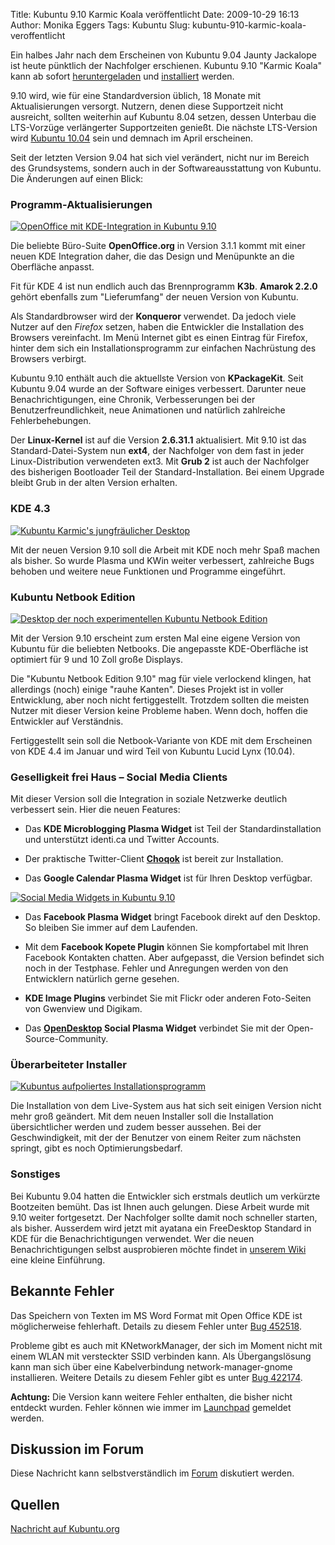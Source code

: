 Title: Kubuntu 9.10 Karmic Koala veröffentlicht
Date: 2009-10-29 16:13
Author: Monika Eggers
Tags: Kubuntu
Slug: kubuntu-910-karmic-koala-veroffentlicht

Ein halbes Jahr nach dem Erscheinen von Kubuntu 9.04 Jaunty Jackalope
ist heute pünktlich der Nachfolger erschienen. Kubuntu 9.10 "Karmic
Koala" kann ab sofort
[heruntergeladen](https://wiki.kubuntu.org/KarmicKoala/Final/Kubuntu/Download "Hier Kubuntu 9.10 herunterladen")
und
[installiert](http://wiki.kubuntu-de.org/Installation/Neuinstallation/Grafischer_Installationsprozess "http://wiki.kubuntu-de.org/Installation/Neuinstallation/Grafischer_Installationsprozess")
werden.


9.10 wird, wie für eine Standardversion üblich, 18 Monate mit
Aktualisierungen versorgt. Nutzern, denen diese Supportzeit nicht
ausreicht, sollten weiterhin auf Kubuntu 8.04 setzen, dessen Unterbau
die LTS-Vorzüge verlängerter Supportzeiten genießt. Die nächste
LTS-Version wird [Kubuntu
10.04](http://www.kubuntu-de.org/nachrichten/kubuntu/kubuntu-10-04-als-lucid-lynx-getauft "http://www.kubuntu-de.org/nachrichten/kubuntu/kubuntu-10-04-als-lucid-lynx-getauft")
sein und demnach im April erscheinen.


<!--break--><!--break-->

Seit der letzten Version 9.04 hat sich viel verändert, nicht nur im
Bereich des Grundsystems, sondern auch in der Softwareausstattung von
Kubuntu. Die Änderungen auf einen Blick:


  

### Programm-Aktualisierungen


[![OpenOffice mit KDE-Integration in Kubuntu
9.10](http://wiki.kubuntu-de.org/images/Thumb-karmic-ooo.png)](http://wiki.kubuntu-de.org/images/Karmic-ooo.png "OpenOffice mit KDE-Integration in Kubuntu 9.10")


Die beliebte Büro-Suite **OpenOffice.org** in Version 3.1.1 kommt mit
einer neuen KDE Integration daher, die das Design und Menüpunkte an die
Oberfläche anpasst.


Fit für KDE 4 ist nun endlich auch das Brennprogramm **K3b**. **Amarok
2.2.0** gehört ebenfalls zum "Lieferumfang" der neuen Version von
Kubuntu.


Als Standardbrowser wird der **Konqueror** verwendet. Da jedoch viele
Nutzer auf den *Firefox* setzen, haben die Entwickler die Installation
des Browsers vereinfacht. Im Menü Internet gibt es einen Eintrag für
Firefox, hinter dem sich ein Installationsprogramm zur einfachen
Nachrüstung des Browsers verbirgt.


Kubuntu 9.10 enthält auch die aktuellste Version von **KPackageKit**.
Seit Kubuntu 9.04 wurde an der Software einiges verbessert. Darunter
neue Benachrichtigungen, eine Chronik, Verbesserungen bei der
Benutzerfreundlichkeit, neue Animationen und natürlich zahlreiche
Fehlerbehebungen.


Der **Linux-Kernel** ist auf die Version **2.6.31.1** aktualisiert. Mit
9.10 ist das Standard-Datei-System nun **ext4**, der Nachfolger von dem
fast in jeder Linux-Distribution verwendeten ext3. Mit **Grub 2** ist
auch der Nachfolger des bisherigen Bootloader Teil der
Standard-Installation. Bei einem Upgrade bleibt Grub in der alten
Version erhalten.


  

### KDE 4.3


[![Kubuntu Karmic's jungfräulicher
Desktop](http://wiki.kubuntu-de.org/images/Thumb-karmic-desktop2.png)](http://wiki.kubuntu-de.org/images/Karmic-desktop2.png "Kubuntu Karmic's jungfräulicher Desktop")


Mit der neuen Version 9.10 soll die Arbeit mit KDE noch mehr Spaß machen
als bisher. So wurde Plasma und KWin weiter verbessert, zahlreiche Bugs
behoben und weitere neue Funktionen und Programme eingeführt.


  

### Kubuntu Netbook Edition


[![Desktop der noch experimentellen Kubuntu Netbook
Edition](http://wiki.kubuntu-de.org/images/KNE_u_i_300x175.jpeg)](http://wiki.kubuntu-de.org/images/KNE_u_i_300x175.jpeg "Desktop der noch experimentellen Kubuntu Netbook Edition")


Mit der Version 9.10 erscheint zum ersten Mal eine eigene Version von
Kubuntu für die beliebten Netbooks. Die angepasste KDE-Oberfläche ist
optimiert für 9 und 10 Zoll große Displays.


Die "Kubuntu Netbook Edition 9.10" mag für viele verlockend klingen, hat
allerdings (noch) einige "rauhe Kanten". Dieses Projekt ist in voller
Entwicklung, aber noch nicht fertiggestellt. Trotzdem sollten die
meisten Nutzer mit dieser Version keine Probleme haben. Wenn doch,
hoffen die Entwickler auf Verständnis.  

Fertiggestellt sein soll die Netbook-Variante von KDE mit dem Erscheinen
von KDE 4.4 im Januar und wird Teil von Kubuntu Lucid Lynx (10.04).


  

### Geselligkeit frei Haus – Social Media Clients


Mit dieser Version soll die Integration in soziale Netzwerke deutlich
verbessert sein. Hier die neuen Features:


- Das **KDE Microblogging Plasma Widget** ist Teil der
Standardinstallation und unterstützt identi.ca und Twitter Accounts.


- Der praktische Twitter-Client
**[Choqok](http://wiki.kubuntu-de.org/Kubuntu_benutzen/Internet/Choqok "http://wiki.kubuntu-de.org/Kubuntu_benutzen/Internet/Choqok")**
ist bereit zur Installation.


- Das **Google Calendar Plasma Widget** ist für Ihren Desktop
verfügbar.  

[![Social Media Widgets in Kubuntu
9.10](http://wiki.kubuntu-de.org/images/Thumb-karmic-desktop3.png)](http://wiki.kubuntu-de.org/images/Karmic-desktop3.png "Social Media Widgets in Kubuntu 9.10")  

- Das **Facebook Plasma Widget** bringt Facebook direkt auf den Desktop.
So bleiben Sie immer auf dem Laufenden.


- Mit dem **Facebook Kopete Plugin** können Sie kompfortabel mit Ihren
Facebook Kontakten chatten. Aber aufgepasst, die Version befindet sich
noch in der Testphase. Fehler und Anregungen werden von den Entwicklern
natürlich gerne gesehen.


- **KDE Image Plugins** verbindet Sie mit Flickr oder anderen
Foto-Seiten von Gwenview und Digikam.


- Das
**[OpenDesktop](https://wiki.kubuntu.org/OpenDesktop "https://wiki.kubuntu.org/OpenDesktop")
Social Plasma Widget** verbindet Sie mit der Open-Source-Community.


  

### Überarbeiteter Installer


[![Kubuntus aufpoliertes
Installationsprogramm](http://wiki.kubuntu-de.org/images/Thumb-karmic-installer.png)](http://wiki.kubuntu-de.org/images/Karmic-installer.png "Kubuntus aufpoliertes Installationsprogramm")


Die Installation von dem Live-System aus hat sich seit einigen Version
nicht mehr groß geändert. Mit dem neuen Installer soll die Installation
übersichtlicher werden und zudem besser aussehen. Bei der
Geschwindigkeit, mit der der Benutzer von einem Reiter zum nächsten
springt, gibt es noch Optimierungsbedarf.


  

### Sonstiges


Bei Kubuntu 9.04 hatten die Entwickler sich erstmals deutlich um
verkürzte Bootzeiten bemüht. Das ist Ihnen auch gelungen. Diese Arbeit
wurde mit 9.10 weiter fortgesetzt. Der Nachfolger sollte damit noch
schneller starten, als bisher. Ausserdem wird jetzt mit ayatana ein
FreeDesktop Standard in KDE für die Benachrichtigungen verwendet. Wer
die neuen Benachrichtigungen selbst ausprobieren möchte findet in
[unserem
Wiki](http://wiki.kubuntu-de.org/Kubuntu_benutzen/Tipps_und_Tricks/Ayatana_Benachrichtigungen "http://wiki.kubuntu-de.org/Kubuntu_benutzen/Tipps_und_Tricks/Ayatana_Benachrichtigungen")
eine kleine Einführung.


  

Bekannte Fehler
--------------------------------


Das Speichern von Texten im MS Word Format mit Open Office KDE ist
möglicherweise fehlerhaft. Details zu diesem Fehler unter [Bug
452518](https://bugs.launchpad.net/ubuntu/+source/openoffice.org/+bug/452518 "https://bugs.launchpad.net/ubuntu/+source/openoffice.org/+bug/452518").


Probleme gibt es auch mit KNetworkManager, der sich im Moment nicht mit
einem WLAN mit versteckter SSID verbinden kann. Als Übergangslösung kann
man sich über eine Kabelverbindung network-manager-gnome installieren.
Weitere Details zu diesem Fehler gibt es unter [Bug
422174](https://launchpad.net/bugs/422174 "https://launchpad.net/bugs/422174").


**Achtung:** Die Version kann weitere Fehler enthalten, die bisher nicht
entdeckt wurden. Fehler können wie immer im
[Launchpad](http://bugs.launchpad.net/ubuntu "http://bugs.launchpad.net/ubuntu")
gemeldet werden.


  

Diskussion im Forum
------------------------------------


Diese Nachricht kann selbstverständlich im
[Forum](http://forum.kubuntu-de.org/index.php?topic=12862.0 "http://forum.kubuntu-de.org/index.php?topic=12862.0")
diskutiert werden.


  

Quellen
------------------------


[Nachricht auf
Kubuntu.org](https://wiki.kubuntu.org/KarmicKoala/RC/Kubuntu "https://wiki.kubuntu.org/KarmicKoala/RC/Kubuntu")



